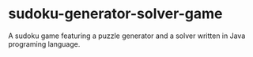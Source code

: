 sudoku-generator-solver-game
============================

A sudoku game featuring a puzzle generator and a solver written in Java programing language.
